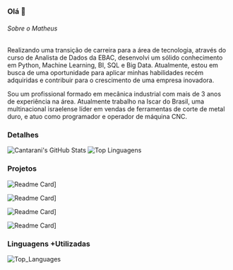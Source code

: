 ### Olá 👋


###### Sobre o Matheus
Realizando uma transição de carreira para a área de tecnologia, através do curso de Analista de Dados da EBAC, desenvolvi um sólido conhecimento em Python, Machine Learning, BI, SQL e Big Data. Atualmente, estou em busca de uma oportunidade para aplicar minhas habilidades recém adquiridas e contribuir para o crescimento de uma empresa inovadora.

Sou um profissional formado em mecânica industrial com mais de 3 anos de experiência na área. Atualmente trabalho na Iscar do Brasil, uma multinacional israelense líder em vendas de ferramentas de corte de metal duro, e atuo como programador e operador de máquina CNC.


### Detalhes

![Cantarani's GitHub Stats](https://github-readme-stats.vercel.app/api?username=Cantarani&show_icons=true&theme=radical) ![Top Linguagens](https://github-readme-stats.vercel.app/api/top-langs/?username=Cantarani&layout=compact&theme=radical)


### Projetos
![Readme Card](https://github-readme-stats.vercel.app/api/pin/?username=Cantarani&repo=Telegram-Pipeline&theme=dark)]

![Readme Card](https://github-readme-stats.vercel.app/api/pin/?username=Cantarani&repo=Credit-EDA-and-Analysis&theme=dark)]

![Readme Card](https://github-readme-stats.vercel.app/api/pin/?username=Cantarani&repo=COVID-Dashboard&theme=dark)]

![Readme Card](https://github-readme-stats.vercel.app/api/pin/?username=Cantarani&repo=Projeto-de-Parceria---Modelo-de-Aprendizagem-de-Maquina&theme=dark)]

### Linguagens +Utilizadas
![Top_Languages](https://github-readme-stats.vercel.app/api/top-langs/?username=Cantarani&layout=compact&theme=dark)
